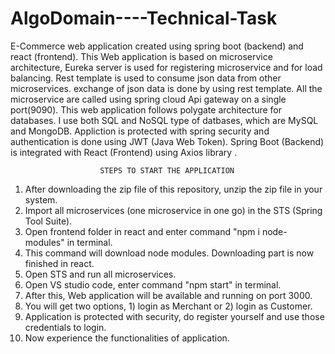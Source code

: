 # AlgoDomain----Technical-Task
E-Commerce web application created using spring boot (backend) and react (frontend).
This Web application is based on microservice architecture, Eureka server is used for registering microservice and for load balancing.
Rest template is used to consume json data from other microservices. exchange of json data is done by using rest template.
All the microservice are called using spring cloud Api gateway on a single port(9090).
This web application follows polygate architecture for databases. I use both SQL and NoSQL type of datbases, which are MySQL and MongoDB.
Appliction is protected with spring security and authentication is done using JWT (Java Web Token).
Spring Boot (Backend) is integrated with React (Frontend) using Axios library .


                        STEPS TO START THE APPLICATION
                        
   1) After downloading the zip file of this repository, unzip the zip file in your system.
   2) Import all microservices (one microservice in one go) in the STS (Spring Tool Suite).
   3) Open frontend folder in react and enter command "npm i node-modules" in terminal.
   4) This command will download node modules. Downloading part is now finished in react.
   5) Open STS and run all microservices.
   6) Open VS studio code, enter command "npm start" in terminal.
   7) After this, Web application will be available and running on port 3000.
   8) You will get two options, 1) login as Merchant or 2) login as Customer.
   9) Application is protected with security, do register yourself and use those credentials to login.
   10) Now experience the functionalities of application.
